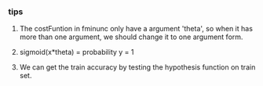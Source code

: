 ### tips
1. The costFuntion in fminunc only have a argument 'theta', so when it has more than one argument, we should change it to one argument form.

2. sigmoid(x*theta) = probability y = 1

3. We can get the train accuracy by testing the hypothesis function on train set.

